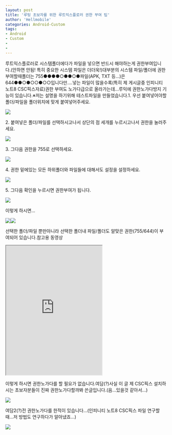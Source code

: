 ```yaml
---
layout: post
title: '루팅 초보자를 위한 루트익스플로러 권한 부여 팁'
author: 'Hellmobile'
categories: Android-Custom
tags:
- Android
- Custom
-
-
---
```



<script> location.href='https://cafe.naver.com/develoid/765086' ; </script>

<p>루트익스플로러로 시스템폴더에다가 파일을 넣으면 반드시 해야하는게 권한부여입니다.(안하면 안됨! 특히 중요한 시스템 파일은 더더욱!)대부분의 시스템 파일/폴더에 권한부여할때폴더는 755●●●●○●●○●파일(APK, TXT 등...)은 644●●○●○○●○○입니다만....넣는 파일이 많을수록(특히 제 게시글중 인피니티 노트8 CSC픽스자료)권한 부여도 노가다급으로 올라가는데...루익에 권한노가다방지 기능이 있습니다.※저는 설명을 하기위해 테스트파일을 만들었습니다.1. 우선 붙여넣어야할 폴더/파일을 폴더위치에 맞게 붙여넣어주세요.</p>
<img src="https://cafeptthumb-phinf.pstatic.net/MjAxNzEyMTFfMTUw/MDAxNTEyOTE5NjgxMzAz.tg2fj47gCVUx2Kr-bwFBswu1ix8pqoVBtIMssR-WGy0g.b3XQCg064kiwOFHQcE1usSQV1YicfHAeM0SGKbfbsU8g.JPEG.yssj22/externalFile.jpg?type=w740"><p>2. 붙여넣은 폴더/파일를 선택하시고나서 상단의 점 세개를 누르시고나서 권한을 눌러주세요.</p>
<img src="https://cafeptthumb-phinf.pstatic.net/MjAxNzEyMTFfMTA0/MDAxNTEyOTE5NjgxNjM4.PSdVDal1ctywoO3msG9liwyIxvlIy8KrCyCuyvWvjJwg.5IrlOlcQiDTopDXYE2aLhrOSYpEGDFEOBXsX22u9sIUg.JPEG.yssj22/externalFile.jpg?type=w740"><p>3. 그다음 권한을 755로 선택하세요.</p>
<img src="https://cafeptthumb-phinf.pstatic.net/MjAxNzEyMTFfMTMx/MDAxNTEyOTE5NjgyMTM3.c2r0outRn4780PdI7uMWDU7hzdzT0JETQotSx_cvYpog.lMZJt_SQTIsl1RfWT4wVUZggVXqJsSOltVpsxWCNOEUg.JPEG.yssj22/externalFile.jpg?type=w740"><p>4. 권한 밑에있는 모든 하위폴더와 파일들에 대해서도 설정을 설정하세요.</p>
<img src="https://cafeptthumb-phinf.pstatic.net/MjAxNzEyMTFfMTM3/MDAxNTEyOTE5NjgyNjMx.wksQWK8BpXEuzmU5CatXg9EhgDj6bZ_Oyc_Clf7dXU4g.2Knb4fBNIiq50B06_eJLNky7Mc0Bs1Dcg1x5-TjyLe8g.JPEG.yssj22/externalFile.jpg?type=w740"><p>5. 그다음 확인을 누르시면 권한부여가 됩니다.</p>
<img src="https://cafeptthumb-phinf.pstatic.net/MjAxNzEyMTFfMTk1/MDAxNTEyOTE5NjgzMDcx.nGKLCj3bxD4r9rOIC6tGEy6SJ6vhabb0WiYkJ0-095Ag.9P3g5E3vNPuXigS3AohuERZRR6GUjqBU4Ro6xqDFZEgg.JPEG.yssj22/externalFile.jpg?type=w740"><p>이렇게 하시면...</p>
<img src="https://cafeptthumb-phinf.pstatic.net/MjAxNzEyMTFfMjA0/MDAxNTEyOTE5NjgzNDA1.jh2trnihHo6DbcCehkhSYcvYnw4H2KKqwjf16wIYM_8g.ZYKOl106EWZHt_sNmcBngNrKmSGzMfAVe1FNEbsvOe4g.JPEG.yssj22/externalFile.jpg?type=w740"><img src="https://cafeptthumb-phinf.pstatic.net/MjAxNzEyMTFfMjc5/MDAxNTEyOTE5NjgzNjgx.8Xapyv5fITP7XmC7WXEjJ9oUYfq5F6cqhiILRwZu-24g.Wq97-frSgUUxdV9bbj4YUNraLWpzDiPFvHp-YG7bZT0g.JPEG.yssj22/externalFile.jpg?type=w740"><p>선택한 폴더/파일 뿐만아니라 선택한 폴더내 파일/폴더도 알맞은 권한(755/644)이 부여되어 있습니다.참고용 동영상</p>
<iframe frame scrolling="no" name="mplayer" title="플레이어"  height="405" src="https://serviceapi.nmv.naver.com/view/ugcPlayer.nhn?vid=64583256949532188A9AE24B87A056DBF8E4&amp;inKey=V12810b34ae00f30c13ebc10964006b52b35c898a0f8bfa08100c43525dee38df74c7c10964006b52b35c&amp;wmode=opaque&amp;hasLink=0&amp;autoPlay=false&amp;beginTime=0" allowfullscreen="allowfullscreen"></iframe><p>이렇게 하시면 권한노가다를 할 필요가 없습니다.여담(?)사실 이 글 제 CSC픽스 설치하시는 초보자분들이 진짜 권한노가다할까봐 쓴글입니다.(음...있을것 같아서...)</p>
<img src="https://storep-phinf.pstatic.net/linebiz21_01/original_24.png?type=p100_100"><p>여담2(?)전 권한노가다를 한적이 있습니다...(인피니티 노트8 CSC픽스 파일 연구할때...저 방법도 연구하다가 알아냈죠...)</p>
<img src="https://storep-phinf.pstatic.net/moon_and_james/original_32.png?type=p100_100">
